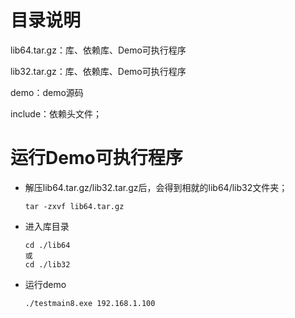 # 目录说明

lib64.tar.gz：库、依赖库、Demo可执行程序

lib32.tar.gz：库、依赖库、Demo可执行程序

demo：demo源码

include：依赖头文件；



# 运行Demo可执行程序

- 解压lib64.tar.gz/lib32.tar.gz后，会得到相就的lib64/lib32文件夹；

  ```
  tar -zxvf lib64.tar.gz
  ```

- 进入库目录

  ```
  cd ./lib64
  或
  cd ./lib32
  ```

- 运行demo

  ```
  ./testmain8.exe 192.168.1.100
  ```

  [^]: 192.168.1.100为LED控制卡的IP地址



